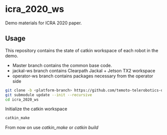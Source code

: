 # icra_2020_ws
Demo materials for ICRA 2020 paper.

## Usage
This repository contains the state of catkin workspace of each robot in the demo. 
* Master branch contains the common base code.
* jackal-ws branch contains Clearpath Jackal + Jetson TX2 workspace
* operator-ws branch contains packages necessary from the operator side 

``` bash
git clone -b <platform-branch> https://github.com/temoto-telerobotics-demos/icra_2020_ws
git submodule update --init --recursive
cd icra_2020_ws
```

Initialize the catkin workspace
``` bash
catkin_make
```

From now on use *catkin_make* or *catkin build*
